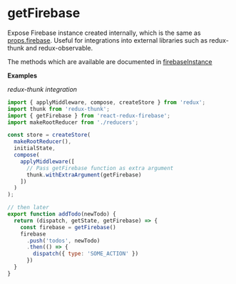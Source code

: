 # getFirebase

Expose Firebase instance created internally, which is the same as [props.firebase](/docs/api/props-firebase.md). Useful for
integrations into external libraries such as redux-thunk and redux-observable.

The methods which are available are documented in [firebaseInstance](/docs/api/firebaseInstance.md)

**Examples**

_redux-thunk integration_

```javascript
import { applyMiddleware, compose, createStore } from 'redux';
import thunk from 'redux-thunk';
import { getFirebase } from 'react-redux-firebase';
import makeRootReducer from './reducers';

const store = createStore(
  makeRootReducer(),
  initialState,
  compose(
    applyMiddleware([
      // Pass getFirebase function as extra argument
      thunk.withExtraArgument(getFirebase)
    ])
  )
);

// then later
export function addTodo(newTodo) {
  return (dispatch, getState, getFirebase) => {
    const firebase = getFirebase()
    firebase
      .push('todos', newTodo)
      .then(() => {
        dispatch({ type: 'SOME_ACTION' })
      })
  }
}
```
